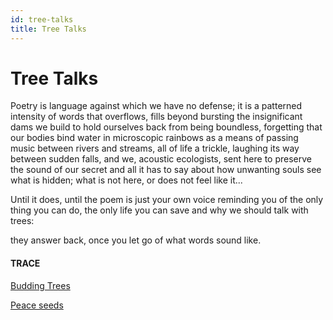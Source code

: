 ```yaml
---
id: tree-talks
title: Tree Talks
---
```


# Tree Talks

Poetry is language against which 
we have no defense;
it is a patterned intensity of words 
that overflows, 
fills beyond bursting 
the insignificant dams we build 
to hold ourselves back 
from being boundless,
forgetting that our bodies bind water 
in microscopic rainbows 
as a means of passing music
between rivers and streams,
all of life a trickle, laughing its way
between sudden falls,
and we, acoustic ecologists, 
sent here to preserve
the sound of our secret 
and all it has to say about
how unwanting souls 
see what is hidden;
what is not here, 
or does not feel like it...

Until it does,
until the poem is just 
your own voice
reminding you 
of the only thing you can do,
the only life you can save
and why we should talk with trees:

they answer back, 
once you let go
of what words sound like.


#### TRACE

[Budding Trees](https://www.youtube.com/watch?v=1LsabQV0Yjk "Nahko Bear and Friends")

[Peace seeds](https://www.youtube.com/watch?v=7yy9Y9guPdI "Tim Minchin")
